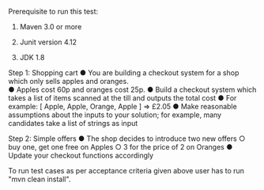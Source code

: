 Prerequisite to run this test:

1.  Maven 3.0 or more

2.  Junit version 4.12

3. JDK 1.8

Step 1: Shopping cart
● You are building a checkout system for a shop which only sells apples and 
oranges.   
● Apples cost 60p and oranges cost 25p. 
● Build a checkout system which takes a list of items scanned at the till and outputs 
the total cost 
● For example: [ Apple, Apple, Orange, Apple ] => £2.05 
● Make reasonable assumptions about the inputs to your solution; for example, many 
candidates take a list of strings as input 
 
Step 2: Simple offers
● The shop decides to introduce two new offers 
○ buy one, get one free on Apples 
○ 3 for the price of 2 on Oranges 
● Update your checkout functions accordingly 

To run test cases as per acceptance criteria given above user has to run "mvn clean install".
